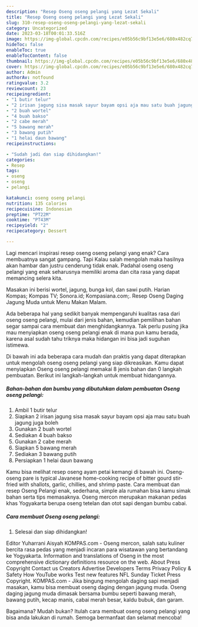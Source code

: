 ```yaml
---
description: "Resep Oseng oseng pelangi yang Lezat Sekali"
title: "Resep Oseng oseng pelangi yang Lezat Sekali"
slug: 310-resep-oseng-oseng-pelangi-yang-lezat-sekali
category: Uncategorized
date: 2023-03-18T00:01:33.516Z
image: https://img-global.cpcdn.com/recipes/e05b56c9bf13e5e6/680x482cq70/oseng-oseng-pelangi-foto-resep-utama.jpg
hideToc: false
enableToc: true
enableTocContent: false
thumbnail: https://img-global.cpcdn.com/recipes/e05b56c9bf13e5e6/680x482cq70/oseng-oseng-pelangi-foto-resep-utama.jpg
cover: https://img-global.cpcdn.com/recipes/e05b56c9bf13e5e6/680x482cq70/oseng-oseng-pelangi-foto-resep-utama.jpg
author: Admin
authorAv: notfound
ratingvalue: 3.2
reviewcount: 23
recipeingredient:
- "1 butir telur"
- "2 irisan jagung sisa masak sayur bayam opsi aja mau satu buah jagung juga boleh"
- "2 buah wortel"
- "4 buah bakso"
- "2 cabe merah"
- "5 bawang merah"
- "3 bawang putih"
- "1 helai daun bawang"
recipeinstructions:

- "Sudah jadi dan siap dihidangkan!"
categories:
- Resep
tags:
- oseng
- oseng
- pelangi

katakunci: oseng oseng pelangi 
nutrition: 135 calories
recipecuisine: Indonesian
preptime: "PT22M"
cooktime: "PT43M"
recipeyield: "2"
recipecategory: Dessert

---
```



Lagi mencari inspirasi resep oseng oseng pelangi yang enak? Cara membuatnya sangat gampang. Tapi Kalau salah mengolah maka hasilnya akan hambar dan justru cenderung tidak enak. Padahal oseng oseng pelangi yang enak seharusnya memiliki aroma dan cita rasa yang dapat memancing selera kita.


Masakan ini berisi wortel, jagung, bunga kol, dan sawi putih. Harian Kompas; Kompas TV; Sonora.id; Kompasiana.com;. Resep Oseng Daging Jagung Muda untuk Menu Makan Malam.

Ada beberapa hal yang sedikit banyak mempengaruhi kualitas rasa dari oseng oseng pelangi, mulai dari jenis bahan, kemudian pemilihan bahan segar sampai cara membuat dan menghidangkannya. Tak perlu pusing jika mau menyiapkan oseng oseng pelangi enak di mana pun kamu berada, karena asal sudah tahu triknya maka hidangan ini bisa jadi suguhan istimewa.


Di bawah ini ada beberapa cara mudah dan praktis yang dapat diterapkan untuk mengolah oseng oseng pelangi yang siap dikreasikan. Kamu dapat menyiapkan Oseng oseng pelangi memakai 8 jenis bahan dan 0 langkah pembuatan. Berikut ini langkah-langkah untuk membuat hidangannya.

<!--inarticleads1-->

##### Bahan-bahan dan bumbu yang dibutuhkan dalam pembuatan Oseng oseng pelangi:

1. Ambil 1 butir telur
1. Siapkan 2 irisan jagung sisa masak sayur bayam opsi aja mau satu buah jagung juga boleh
1. Gunakan 2 buah wortel
1. Sediakan 4 buah bakso
1. Gunakan 2 cabe merah
1. Siapkan 5 bawang merah
1. Sediakan 3 bawang putih
1. Persiapkan 1 helai daun bawang


Kamu bisa melihat resep oseng ayam petai kemangi di bawah ini. Oseng-oseng pare is typical Javanese home-cooking recipe of bitter gourd stir-fried with shallots, garlic, chillies, and shrimp paste. Cara membuat dan resep Oseng Pelangi enak, sederhana, simple ala rumahan bisa kamu simak bahan serta tips memasaknya. Oseng mercon merupakan makanan pedas khas Yogyakarta berupa oseng tetelan dan otot sapi dengan bumbu cabai. 

<!--inarticleads2-->

##### Cara membuat Oseng oseng pelangi:


1. Selesai dan siap dihidangkan!

Editor Yuharrani Aisyah KOMPAS.com - Oseng mercon, salah satu kuliner bercita rasa pedas yang menjadi incaran para wisatawan yang bertandang ke Yogyakarta. Information and translations of Oseng in the most comprehensive dictionary definitions resource on the web. About Press Copyright Contact us Creators Advertise Developers Terms Privacy Policy &amp; Safety How YouTube works Test new features NFL Sunday Ticket Press Copyright. KOMPAS.com - Jika bingung mengolah daging sapi menjadi masakan, kamu bisa membuat oseng daging dengan jagung muda. Oseng daging jagung muda dimasak bersama bumbu seperti bawang merah, bawang putih, kecap manis, cabai merah besar, kaldu bubuk, dan garam. 

Bagaimana? Mudah bukan? Itulah cara membuat oseng oseng pelangi yang bisa anda lakukan di rumah. Semoga bermanfaat dan selamat mencoba!
